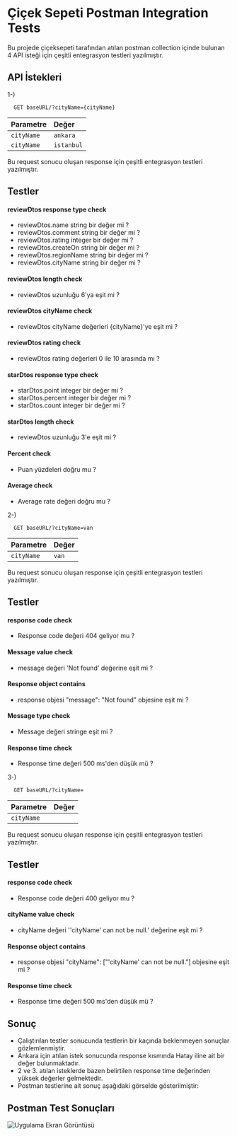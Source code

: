 
# Çiçek Sepeti Postman Integration Tests

Bu projede çiçeksepeti tarafından atılan postman collection içinde bulunan 4 API isteği için çeşitli entegrasyon testleri yazılmıştır.

## API İstekleri

1-)
```http
  GET baseURL/?cityName={cityName}
```

| Parametre | Değer     | 
| :-------- | :------- |
| `cityName` | `ankara` | 
| `cityName` | `istanbul` |

Bu request sonucu oluşan response için çeşitli entegrasyon testleri yazılmıştır.
## Testler
#### reviewDtos response type check

- reviewDtos.name string bir değer mi ?
- reviewDtos.comment string bir değer mi ?
- reviewDtos.rating integer bir değer mi ?
- reviewDtos.createOn string bir değer mi ?
- reviewDtos.regionName string bir değer mi ?
- reviewDtos.cityName string bir değer mi ?

#### reviewDtos length check

- reviewDtos uzunluğu 6'ya eşit mi ? 

#### reviewDtos cityName check 

- reviewDtos cityName değerleri {cityName}'ye eşit mi ?

#### reviewDtos rating check

- reviewDtos rating değerleri 0 ile 10 arasında mı ?

#### starDtos response type check

- starDtos.point integer bir değer mi ?
- starDtos.percent integer bir değer mi ?
- starDtos.count integer bir değer mi ?

#### starDtos length check

- reviewDtos uzunluğu 3'e eşit mi ?

#### Percent check

- Puan yüzdeleri doğru mu ?

#### Average check

- Average rate değeri doğru mu ?



2-) 
```http
  GET baseURL/?cityName=van
```


| Parametre | Değer     | 
| :-------- | :------- |
| `cityName` | `van` | 

Bu request sonucu oluşan response için çeşitli entegrasyon testleri yazılmıştır.
## Testler
#### response code check
- Response code değeri 404 geliyor mu ?
#### Message value check
- message değeri 'Not found' değerine eşit mi ?
#### Response object contains
- response objesi "message": "Not found" objesine eşit mi ?
#### Message type check
- Message değeri stringe eşit mi ?
#### Response time check
- Response time değeri 500 ms'den düşük mü ?

3-)
```http
  GET baseURL/?cityName=
```
| Parametre | Değer     | 
| :-------- | :------- |
| `cityName` |  | 

Bu request sonucu oluşan response için çeşitli entegrasyon testleri yazılmıştır.
## Testler
#### response code check
- Response code değeri 400 geliyor mu ?
#### cityName value check
- cityName değeri ''cityName' can not be null.' değerine eşit mi ?
#### Response object contains
- response objesi "cityName": ["'cityName' can not be null."] objesine eşit mi ?
#### Response time check
- Response time değeri 500 ms'den düşük mü ?

## Sonuç

- Çalıştırılan testler sonucunda testlerin bir kaçında beklenmeyen sonuçlar gözlemlenmiştir.
- Ankara için atılan istek sonucunda response kısmında Hatay iline ait bir değer bulunmaktadır.
- 2 ve 3. atılan isteklerde bazen belirtilen response time değerinden yüksek değerler gelmektedir.
- Postman testlerine ait sonuç aşağıdaki görselde gösterilmiştir:
## Postman Test Sonuçları

![Uygulama Ekran Görüntüsü](https://via.placeholder.com/468x300?text=App+Screenshot+Here)

  